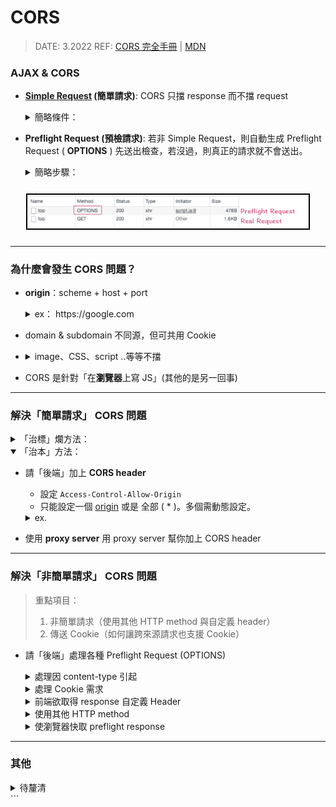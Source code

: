 <style> 
.imgBox{
  display: flex; 
  flex-direction: column; 
  margin: 5%; 
  justify-content: center;
  border: 2px solid black;
}
</style>

###### <!--  style  -->

[mdn]: https://developer.mozilla.org/zh-TW/docs/Web
[cors 完全手冊]: https://blog.huli.tw/2021/02/19/cors-guide-1/
[simple request]: https://developer.mozilla.org/zh-TW/docs/Web/HTTP/CORS#%E7%B0%A1%E5%96%AE%E8%AB%8B%E6%B1%82
[把 fetch mode 設成 no-cors]: https://stackoverflow.com/questions/43262121/trying-to-use-fetch-and-pass-in-mode-no-cors/43268098
[origin]: #為什麼會發生-cors-問題
[res.header]: http://expressjs.com/en/api.html#res.set

<!-- ref -->

# CORS

> DATE: 3.2022
> REF: [CORS 完全手冊] | [MDN]

### AJAX & CORS

- **[Simple Request] (簡單請求)**: CORS 只擋 response 而不擋 request
  <details close>
  <summary>簡略條件：</summary>

  - GET 或 POST
  - 無自訂的 header
  - Content-Type 三選一：`application/x-www-form-urlencoded`, `multipart/form-data`, `text/plain`

</details>

- **Preflight Request (預檢請求)**: 若非 Simple Request，則自動生成 Preflight Request ( **OPTIONS** ) 先送出檢查，若沒過，則真正的請求就不會送出。
  <details close>
  <summary>簡略步驟：</summary>

  1. 瀏覽器自動生成兩個 Header：

  ```
  ex.
  Access-Control-Request-Headers: content-type
  Access-Control-Request-Method: POST
  ```

  2. 以 OPTIONS 方式發出請求

</details>

  <div class="imgBox" >
    <img src="../image/Preflight%20Request.png" alt="Discussion_array.png" />
  </div>

---

### 為什麼會發生 CORS 問題？

- **origin**：scheme + host + port

    <details close>
    <summary>ex： https://google.com</summary>
    
    - 名詞：
      - scheme：`https`
      - host：`google.com`
      - port：若沒有指定，預設 http：80, https：443
    - 同源： `https://google.com & https://google.com/api`
    - 不同源：
      1. `https://google.com & http://google.com`
      2. `https://google.com & https://google.com：3000`
      3. `https://google.com & https://api.google.com`
        **(domain & subdomain 不同源，可共用 Cookie)**
      4. `https://api.google.com & https://data.google.com`

    </details>

- domain & subdomain 不同源，但可共用 Cookie

- <details close><summary>image、CSS、script ..等等不擋</summary>

  - 載入後只有瀏覽器知道內容 (無法用程式讀取)
    --> 無法把結果外傳
    --> 較無資料外洩問題

  </details>

- CORS 是針對「在**瀏覽器**上寫 JS」(其他的是另一回事)

---

### 解決「簡單請求」 CORS 問題

<details close>
<summary>「治標」爛方法：</summary>

- 關掉瀏覽器的安全性設置
- [把 fetch mode 設成 no-cors]：
  我發 request 給 no-cors header 的資源，我不要 response
  --> 絕對沒有 response
- 不要用 AJAX 拿資料 (用 JSONP, JSON with Padding) - JSONP: script 標籤 - AJAX: XMLHttpRequest 或是 fetch
</details>

<details open>
<summary>「治本」方法：</summary>

- 請「後端」加上 **CORS header**

  - 設定 `Access-Control-Allow-Origin`
  - 只能設定一個 [origin] 或是 全部 ( \* )。多個需動態設定。

  <details close>
  <summary>ex. </summary>

  > REF： [res.header]>

  ```
  res.header('Access-Control-Allow-Origin', <ORIGIN || '*'>)
  ```

  </details>

- 使用 **proxy server**
  用 proxy server 幫你加上 CORS header

</details>

---

### 解決「非簡單請求」 CORS 問題

> 重點項目：
>
> 1. 非簡單請求（使用其他 HTTP method 與自定義 header）
> 2. 傳送 Cookie（如何讓跨來源請求也支援 Cookie）

- 請「後端」處理各種 Preflight Request (OPTIONS)

    <details close>
    <summary>處理因 content-type 引起</summary>

  - 設定 `Access-Control-Allow-Headers`，除了：
    - application/x-www-form-urlencoded
    - multipart/form-data
    - text/plain

  ***

  > REF： [res.header] | <[ORIGIN]>

  ```
  app.options('/form', (req, res) => {
    res.header('Access-Control-Allow-Origin', <ORIGIN || '*'>)
    res.header('Access-Control-Allow-Headers', 'content-type')
    res.end()
  })
  ```

    </details>

    <details close>
    <summary>處理 Cookie 需求</summary>

  - 跨來源請求，預設不會帶上 Cookie
  - Client 加入 `credentials: 'include'`
  - Server 設定 `Access-Control-Allow-Credentials` 為 true
  - `Access-Control-Allow-Origin` 不能是 \*，要指定 [origin]

  ***

  > REF： [res.header] | <[ORIGIN]>

  ```
  app.post('/form', (req, res) => {
    res.header('Access-Control-Allow-Origin', <ORIGIN>)
    res.header('Access-Control-Allow-Credentials', true)
  })

  app.options('/form', (req, res) => {
    res.header('Access-Control-Allow-Origin', <ORIGIN>)
    res.header('Access-Control-Allow-Credentials', true)
    res.header('Access-Control-Allow-Headers', 'content-type, X-App-Version')
    res.end()
  })
  ```

    </details>

    <details close>
    <summary>前端欲取得 response 自定義 Header</summary>

  - 設定 `Access-Control-Expose-Headers` (將該 Header 暴露)

  ***

  > REF： [res.header] | <[ORIGIN]>

  ```
  app.get('/', (req, res) => {
    res.header('X-List-Version', '1.3')
    res.header('Access-Control-Allow-Origin', <ORIGIN || '*'>)
    res.header('Access-Control-Expose-Headers', 'X-List-Version')
  })
  ```

    </details>

    <details close>
    <summary>使用其他 HTTP method</summary>

  - 設定 `Access-Control-Allow-Methods` (除了 GET、HEAD、POST)

  ***

  > REF： [res.header] | <[ORIGIN]>

  ```
  app.options('/form', (req, res) => {
    res.header('Access-Control-Allow-Origin', <ORIGIN || '*'>)
    res.header('Access-Control-Allow-Methods', 'PATCH')
    res.end()
  })
  ```

    </details>

    <details close>
    <summary>使瀏覽器快取 preflight response</summary>

  - 設定 `Access-Control-Max-Age` 的秒數，單位 秒

  ***

  > REF： [res.header] | <[ORIGIN]>

  ```
  app.options('/form', (req, res) => {
    res.header('Access-Control-Allow-Origin', <ORIGIN || '*'>)
    res.header('Access-Control-Max-Age', 300)
    res.end()
  })
  ```

    </details>

---

### 其他

<details close><summary>待釐清</summary>

- 今天會有 same-origin policy 跟 CORS，是因為我們「在瀏覽器上寫 JS」，所以受到執行環境的限制。如果我們今天寫的是 Node.js，就完全沒有這些問題，想拿什麼就拿什麼，不會有人擋我們?
-

</details>
```
